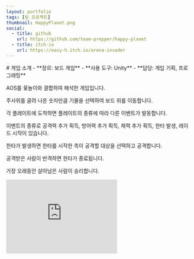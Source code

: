 ```yaml
---
layout: portfolio
tags: [팀 프로젝트]
thumbnail: HappyPlanet.png
social:
  - title: github
    url: https://github.com/team-prepper/happy-planet
  - title: itch-io
    url: https://easy-h.itch.io/arena-invader
---
```

<div markdown="1" class="left text-left">
# 게임 소개
- **장르: 보드 게임**
- **사용 도구: Unity**
- **담당: 게임 기획, 프로그래밍**

AOS를 윷놀이와 결합하여 해석한 게임입니다.

주사위를 굴려 나온 숫자만큼 기물을 선택하여 보드 위를 이동합니다.

각 플레이트에 도착하면 플레이트의 종류에 따라 다른 이벤트가 발동합니다.

이벤트의 종류로 공격력 추가 획득, 방어력 추가 획득, 체력 추가 획득, 한타 발생, 레이드 시작이 있습니다.

한타가 발생하면 한타를 시작한 측이 공격할 대상을 선택하고 공격합니다.

공격받은 사람이 반격하면 한타가 종료됩니다.

가장 오래동안 살아남은 사람이 승리합니다.
</div>

<div markdown="1" class="left text-left">
<iframe frameborder="0" src="https://itch.io/embed-upload/12321080?color=333333" allowfullscreen="" width="300" height="200"><a href="https://easy-h.itch.io/arena-invader">Play Arena Invader on itch.io</a></iframe>
</div>